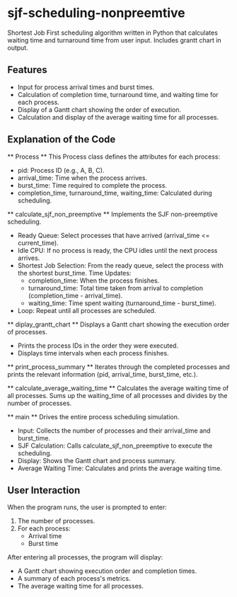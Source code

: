 # sjf-scheduling-nonpreemtive
Shortest Job First scheduling algorithm written in Python that calculates waiting time and turnaround time from user input. Includes grantt chart in output.

## Features 
  - Input for process arrival times and burst times.
  - Calculation of completion time, turnaround time, and waiting time for each process.
  - Display of a Gantt chart showing the order of execution.
  - Calculation and display of the average waiting time for all processes.

## Explanation of the Code

** Process **
This Process class defines the attributes for each process:
  - pid: Process ID (e.g., A, B, C).
  - arrival_time: Time when the process arrives.
  - burst_time: Time required to complete the process.
  - completion_time, turnaround_time, waiting_time: Calculated during scheduling.

** calculate_sjf_non_preemptive **
Implements the SJF non-preemptive scheduling.
  - Ready Queue: Select processes that have arrived (arrival_time <= current_time).
  - Idle CPU: If no process is ready, the CPU idles until the next process arrives.
  - Shortest Job Selection: From the ready queue, select the process with the shortest burst_time.
  Time Updates:
    - completion_time: When the process finishes.
    - turnaround_time: Total time taken from arrival to completion (completion_time - arrival_time).
    - waiting_time: Time spent waiting (turnaround_time - burst_time).
  - Loop: Repeat until all processes are scheduled.

** diplay_grantt_chart **
Displays a Gantt chart showing the execution order of processes.
  - Prints the process IDs in the order they were executed.
  - Displays time intervals when each process finishes.

** print_process_summary **
Iterates through the completed processes and prints the relevant information (pid, arrival_time, burst_time, etc.).

** calculate_average_waiting_time **
Calculates the average waiting time of all processes. Sums up the waiting_time of all processes and divides by the number of processes.

** main **
 Drives the entire process scheduling simulation.
   - Input: Collects the number of processes and their arrival_time and burst_time.
   - SJF Calculation: Calls calculate_sjf_non_preemptive to execute the scheduling.
   - Display: Shows the Gantt chart and process summary.
   - Average Waiting Time: Calculates and prints the average waiting time.

## User Interaction

When the program runs, the user is prompted to enter:

1. The number of processes.
2. For each process:
   - Arrival time
   - Burst time

After entering all processes, the program will display:

- A Gantt chart showing execution order and completion times.
- A summary of each process's metrics.
- The average waiting time for all processes.

